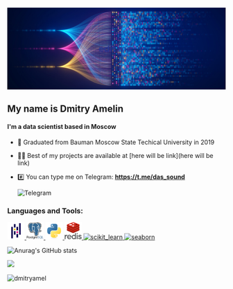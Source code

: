 ![](banner.png)
<h2 align="left">My name is Dmitry Amelin</h2>
<h4 align="left">I'm a data scientist based in Moscow</h4>

- 🏫 Graduated from Bauman Moscow State Techical University in 2019

- 👨‍💻 Best of my projects are available at [here will be link](here will be link)

- #️⃣ You can type me on Telegram: **https://t.me/das_sound**

  ![Telegram](https://img.shields.io/badge/Telegram-2CA5E0?style=for-the-badge&logo=telegram&logoColor=white)
  
<h3 align="left">Languages and Tools:</h3>
<p align="left"> <a href="https://pandas.pydata.org/" target="_blank" rel="noreferrer"> <img src="https://raw.githubusercontent.com/devicons/devicon/2ae2a900d2f041da66e950e4d48052658d850630/icons/pandas/pandas-original.svg" alt="pandas" width="40" height="40"/> </a> <a href="https://www.postgresql.org" target="_blank" rel="noreferrer"> <img src="https://raw.githubusercontent.com/devicons/devicon/master/icons/postgresql/postgresql-original-wordmark.svg" alt="postgresql" width="40" height="40"/> </a> <a href="https://www.python.org" target="_blank" rel="noreferrer"> <img src="https://raw.githubusercontent.com/devicons/devicon/master/icons/python/python-original.svg" alt="python" width="40" height="40"/> </a> <a href="https://redis.io" target="_blank" rel="noreferrer"> <img src="https://raw.githubusercontent.com/devicons/devicon/master/icons/redis/redis-original-wordmark.svg" alt="redis" width="40" height="40"/> </a> <a href="https://scikit-learn.org/" target="_blank" rel="noreferrer"> <img src="https://upload.wikimedia.org/wikipedia/commons/0/05/Scikit_learn_logo_small.svg" alt="scikit_learn" width="40" height="40"/> </a> <a href="https://seaborn.pydata.org/" target="_blank" rel="noreferrer"> <img src="https://seaborn.pydata.org/_images/logo-mark-lightbg.svg" alt="seaborn" width="40" height="40"/> </a> </p>


![Anurag's GitHub stats](https://github-readme-stats.vercel.app/api?username=dmitryamel&show_icons=true&theme=radical)

![](https://komarev.com/ghpvc/?dmitryamel)
<p align="left"> <img src="https://komarev.com/ghpvc/?username=dmitryamel&label=Profile%20views&color=0eb429&style=flat" alt="dmitryamel" /> </p>
